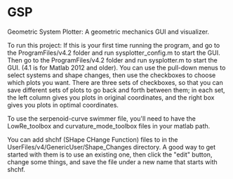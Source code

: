 # GSP
Geometric System Plotter:  A geometric mechanics GUI and visualizer.

To run this project:
If this is your first time running the program, and go to the ProgramFiles/v4.2 folder and run sysplotter_config.m to start the GUI.  Then go to the ProgramFiles/v4.2 folder and run sysplotter.m to start the GUI. (4.1 is for Matlab 2012 and older). You can use the pull-down menus to select systems and shape changes, then use the checkboxes to choose which plots you want. There are three sets of checkboxes, so that you can save different sets of plots to go back and forth between them; in each set, the left column gives you plots in original coordinates, and the right box gives you plots in optimal coordinates.

To use the serpenoid-curve swimmer file, you'll need to have the LowRe_toolbox and curvature_mode_toolbox files in your matlab path.

You can add shchf (SHape CHange Function) files to in the UserFiles/v4/GenericUser/Shape_Changes directory. A good way to get started with them is to use an existing one, then click the "edit" button, change some things, and save the file under a new name that starts with shchf.